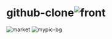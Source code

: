 # github-clone![front](https://user-images.githubusercontent.com/65748069/192221417-e9af8ed0-c81b-4813-adfe-917ec2b906a9.png)
![market](https://user-images.githubusercontent.com/65748069/192221507-2f894134-6bec-4b4a-ac0c-41f878985e62.png)
![mypic-bg](https://user-images.githubusercontent.com/65748069/192221668-2358ef19-15b8-48d8-bae3-26d152150835.png)
